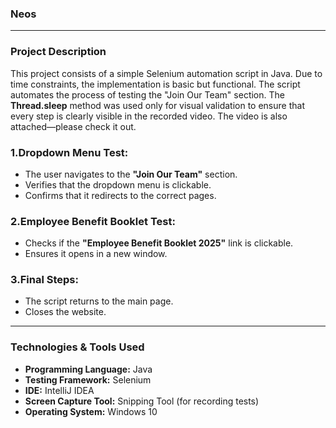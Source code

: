 ### Neos
---  
### Project Description
This project consists of a simple Selenium automation script in Java. Due to time constraints, the implementation is basic but functional. The script automates the process of testing the "Join Our Team" section. The **Thread.sleep** method was used only for visual validation to ensure that every step is clearly visible in the recorded video. The video is also attached—please check it out.

### 1.Dropdown Menu Test:
- The user navigates to the **"Join Our Team"** section.
- Verifies that the dropdown menu is clickable.
- Confirms that it redirects to the correct pages.
### 2.Employee Benefit Booklet Test:
- Checks if the **"Employee Benefit Booklet 2025"** link is clickable.
- Ensures it opens in a new window.
### 3.Final Steps:
- The script returns to the main page.
- Closes the website. 
---  
### Technologies & Tools Used
- **Programming Language:** Java 
- **Testing Framework:** Selenium
- **IDE:** IntelliJ IDEA
- **Screen Capture Tool:** Snipping Tool (for recording tests)
- **Operating System:** Windows 10
